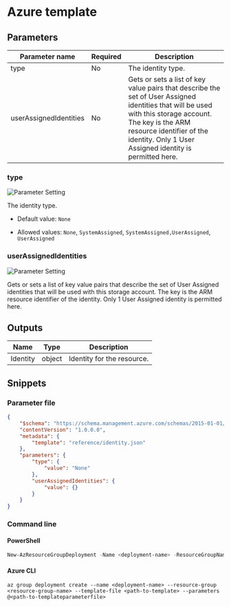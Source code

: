 # Azure template

## Parameters

Parameter name | Required | Description
-------------- | -------- | -----------
type           | No       | The identity type.
userAssignedIdentities | No       | Gets or sets a list of key value pairs that describe the set of User Assigned identities that will be used with this storage account. The key is the ARM resource identifier of the identity. Only 1 User Assigned identity is permitted here.

### type

![Parameter Setting](https://img.shields.io/badge/parameter-optional-green?style=flat-square)

The identity type.

- Default value: `None`

- Allowed values: `None`, `SystemAssigned`, `SystemAssigned,UserAssigned`, `UserAssigned`

### userAssignedIdentities

![Parameter Setting](https://img.shields.io/badge/parameter-optional-green?style=flat-square)

Gets or sets a list of key value pairs that describe the set of User Assigned identities that will be used with this storage account. The key is the ARM resource identifier of the identity. Only 1 User Assigned identity is permitted here.

## Outputs

Name | Type | Description
---- | ---- | -----------
Identity | object | Identity for the resource.

## Snippets

### Parameter file

```json
{
    "$schema": "https://schema.management.azure.com/schemas/2015-01-01/deploymentParameters.json#",
    "contentVersion": "1.0.0.0",
    "metadata": {
        "template": "reference/identity.json"
    },
    "parameters": {
        "type": {
            "value": "None"
        },
        "userAssignedIdentities": {
            "value": {}
        }
    }
}
```

### Command line

#### PowerShell

```powershell
New-AzResourceGroupDeployment -Name <deployment-name> -ResourceGroupName <resource-group-name> -TemplateFile <path-to-template> -TemplateParameterFile <path-to-templateparameter>
```

#### Azure CLI

```text
az group deployment create --name <deployment-name> --resource-group <resource-group-name> --template-file <path-to-template> --parameters @<path-to-templateparameterfile>
```
